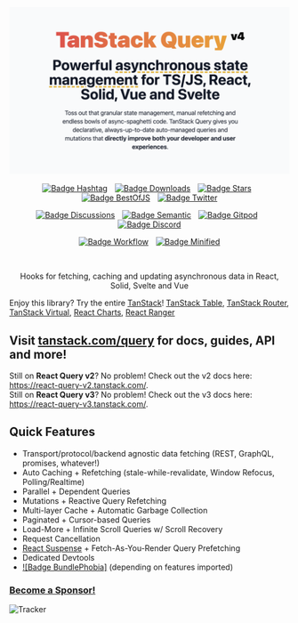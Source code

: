 
<div align = center>

[![Banner]][#]

[![Badge Hashtag]][Hashtag]  
[![Badge Downloads]][NPM]  
[![Badge Stars]][#]  
[![Badge BestOfJS]][BestOfJS]  
[![Badge Twitter]][Twitter]

[![Badge Discussions]][Discussions]  
[![Badge Semantic]][#]  
[![Badge Gitpod]][Gitpod]  
[![Badge Discord]][Discord]

[![Badge Workflow]][Workflow]  
[![Badge Minified]][BundlePhobia]

<br>

Hooks for fetching, caching and updating asynchronous data in React, Solid, Svelte and Vue


</div>

Enjoy this library? Try the entire [TanStack]! [TanStack Table], [TanStack Router], [TanStack Virtual], [React Charts], [React Ranger]

## Visit [tanstack.com/query] for docs, guides, API and more!

Still on **React Query v2**? No problem! Check out the v2 docs here: https://react-query-v2.tanstack.com/. <br />
Still on **React Query v3**? No problem! Check out the v3 docs here: https://react-query-v3.tanstack.com/.

## Quick Features

- Transport/protocol/backend agnostic data fetching (REST, GraphQL, promises, whatever!)
- Auto Caching + Refetching (stale-while-revalidate, Window Refocus, Polling/Realtime)
- Parallel + Dependent Queries
- Mutations + Reactive Query Refetching
- Multi-layer Cache + Automatic Garbage Collection
- Paginated + Cursor-based Queries
- Load-More + Infinite Scroll Queries w/ Scroll Recovery
- Request Cancellation
- [React Suspense] + Fetch-As-You-Render Query Prefetching
- Dedicated Devtools
- [![Badge BundlePhobia]][BundlePhobia] (depending on features imported)

### [Become a Sponsor!]

<!-- Use the force, Luke -->

![Tracker]

<br>


<!----------------------------------------------------------------------------->

[#]: #

[tanstack.com/query]: https://tanstack.com/query
[Become a Sponsor!]: https://github.com/sponsors/tannerlinsley/
[TanStack Virtual]: https://github.com/tanstack/virtual
[TanStack Router]: https://github.com/tanstack/router
[React Suspense]: https://reactjs.org/docs/concurrent-mode-suspense.html
[TanStack Table]: https://github.com/TanStack/table
[React Charts]: https://github.com/TanStack/react-charts
[React Ranger]: https://github.com/TanStack/ranger
[BundlePhobia]: https://bundlephobia.com/package/@tanstack/react-query@latest
[Discussions]: https://github.com/TanStack/query/discussions
[BestOfJS]: https://bestofjs.org/projects/tanstack-query
[Workflow]: https://github.com/TanStack/query/actions?query=workflow%3A%22react-query+tests%22
[TanStack]: https://tanstack.com
[Tracker]: https://static.scarf.sh/a.png?x-pxid=be2d8a11-9712-4c1d-9963-580b2d4fb133
[Hashtag]: https://twitter.com/intent/tweet?button_hashtag=TanStack
[Discord]: https://discord.com/invite/WrRKjPJ
[Twitter]: https://twitter.com/TannerLinsley
[Banner]: https://github.com/TanStack/query/raw/beta/media/repo-header.png
[Gitpod]: https://gitpod.io/from-referrer/
[NPM]: https://www.npmjs.com/package/@tanstack/query-core


<!---------------------------------[ Badges ]---------------------------------->

[Badge Discussions]: https://img.shields.io/badge/Discussions-222222?style=for-the-badge&logoColor=white&logo=GitHub
[Badge Downloads]: https://img.shields.io/npm/dm/@tanstack/query-core.svg?style=for-the-badge&logo=DocuSign&logoColor=white&label=&color=428813
[Badge BestOfJS]: https://img.shields.io/endpoint?style=for-the-badge&label=&color=c45b23&url=https://bestofjs-serverless.now.sh/api/project-badge?fullName=TanStack%2Fquery%26since=daily
[Badge Minified]: https://badgen.net/bundlephobia/minzip/@tanstack/react-query?style=for-the-badge
[Badge Workflow]: https://github.com/TanStack/query/workflows/react-query%20tests/badge.svg
[Badge Semantic]: https://img.shields.io/badge/-%F0%9F%93%A6%F0%9F%9A%80%20semantic%20release-e10079.svg?style=for-the-badge&labelColor=e10079
[Badge Hashtag]: https://img.shields.io/badge/%23TanStack-08a0e9?style=for-the-badge&logoColor=white&logo=Twitter
[Badge Twitter]: https://img.shields.io/badge/@Tanner-08a0e9?style=for-the-badge&logoColor=white&logo=Twitter
[Badge Discord]: https://img.shields.io/badge/Discord-5865F2?style=for-the-badge&logo=Discord&logoColor=white
[Badge Gitpod]: https://img.shields.io/badge/Gitpod-00A98F?logo=Gitpod&logoColor=white&style=for-the-badge
[Badge Stars]: https://img.shields.io/github/stars/TanStack/query.svg?style=for-the-badge&label=&logoColor=white&logo=Trustpilot&labelColor=E89313&color=E89313
